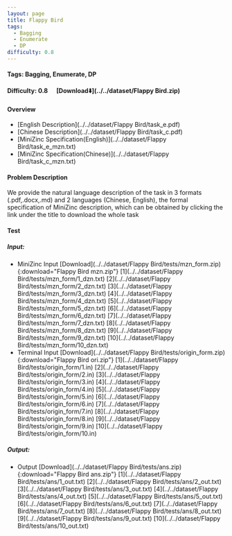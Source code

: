 ```yaml
---
layout: page
title: Flappy Bird
tags:
  - Bagging
  - Enumerate
  - DP
difficulty: 0.8
---
```


#### Tags: Bagging, Enumerate, DP
#### Difficulty: 0.8 &nbsp;&nbsp;&nbsp;&nbsp; [Download⬇️](../../dataset/Flappy Bird.zip)
#### Overview
- [English Description](../../dataset/Flappy Bird/task_e.pdf)
- [Chinese Description](../../dataset/Flappy Bird/task_c.pdf)
- [MiniZinc Specification(English)](../../dataset/Flappy Bird/task_e_mzn.txt)
- [MiniZinc Specification(Chinese)](../../dataset/Flappy Bird/task_c_mzn.txt)

#### Problem Description
We provide the natural language description of the task in 3 formats (.pdf,.docx,.md) and 2 languages (Chinese, English), the formal specification of MiniZinc description, which can be obtained by clicking the link under the title to download the whole task
#### Test
##### Input:
- MiniZinc Input [Download](../../dataset/Flappy Bird/tests/mzn_form.zip){:download="Flappy Bird mzn.zip"} [1](../../dataset/Flappy Bird/tests/mzn_form/1_dzn.txt) [2](../../dataset/Flappy Bird/tests/mzn_form/2_dzn.txt) [3](../../dataset/Flappy Bird/tests/mzn_form/3_dzn.txt) [4](../../dataset/Flappy Bird/tests/mzn_form/4_dzn.txt) [5](../../dataset/Flappy Bird/tests/mzn_form/5_dzn.txt) [6](../../dataset/Flappy Bird/tests/mzn_form/6_dzn.txt) [7](../../dataset/Flappy Bird/tests/mzn_form/7_dzn.txt) [8](../../dataset/Flappy Bird/tests/mzn_form/8_dzn.txt) [9](../../dataset/Flappy Bird/tests/mzn_form/9_dzn.txt) [10](../../dataset/Flappy Bird/tests/mzn_form/10_dzn.txt) 
- Terminal Input [Download](../../dataset/Flappy Bird/tests/origin_form.zip){:download="Flappy Bird ori.zip"} [1](../../dataset/Flappy Bird/tests/origin_form/1.in) [2](../../dataset/Flappy Bird/tests/origin_form/2.in) [3](../../dataset/Flappy Bird/tests/origin_form/3.in) [4](../../dataset/Flappy Bird/tests/origin_form/4.in) [5](../../dataset/Flappy Bird/tests/origin_form/5.in) [6](../../dataset/Flappy Bird/tests/origin_form/6.in) [7](../../dataset/Flappy Bird/tests/origin_form/7.in) [8](../../dataset/Flappy Bird/tests/origin_form/8.in) [9](../../dataset/Flappy Bird/tests/origin_form/9.in) [10](../../dataset/Flappy Bird/tests/origin_form/10.in) 

##### Output:
- Output [Download](../../dataset/Flappy Bird/tests/ans.zip){:download="Flappy Bird ans.zip"} [1](../../dataset/Flappy Bird/tests/ans/1_out.txt) [2](../../dataset/Flappy Bird/tests/ans/2_out.txt) [3](../../dataset/Flappy Bird/tests/ans/3_out.txt) [4](../../dataset/Flappy Bird/tests/ans/4_out.txt) [5](../../dataset/Flappy Bird/tests/ans/5_out.txt) [6](../../dataset/Flappy Bird/tests/ans/6_out.txt) [7](../../dataset/Flappy Bird/tests/ans/7_out.txt) [8](../../dataset/Flappy Bird/tests/ans/8_out.txt) [9](../../dataset/Flappy Bird/tests/ans/9_out.txt) [10](../../dataset/Flappy Bird/tests/ans/10_out.txt) 

